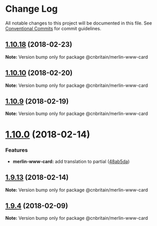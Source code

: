 # Change Log

All notable changes to this project will be documented in this file.
See [Conventional Commits](https://conventionalcommits.org) for commit guidelines.

<a name="1.10.18"></a>
## [1.10.18](https://github.com/cnduk/merlin-www-components/compare/@cnbritain/merlin-www-card@1.10.17...@cnbritain/merlin-www-card@1.10.18) (2018-02-23)




**Note:** Version bump only for package @cnbritain/merlin-www-card

<a name="1.10.10"></a>
## [1.10.10](https://github.com/cnduk/merlin-www-components/compare/@cnbritain/merlin-www-card@1.10.9...@cnbritain/merlin-www-card@1.10.10) (2018-02-20)




**Note:** Version bump only for package @cnbritain/merlin-www-card

<a name="1.10.9"></a>
## [1.10.9](https://github.com/cnduk/merlin-www-components/compare/@cnbritain/merlin-www-card@1.10.8...@cnbritain/merlin-www-card@1.10.9) (2018-02-19)




**Note:** Version bump only for package @cnbritain/merlin-www-card

<a name="1.10.0"></a>
# [1.10.0](https://github.com/cnduk/merlin-www-components/compare/@cnbritain/merlin-www-card@1.9.14...@cnbritain/merlin-www-card@1.10.0) (2018-02-14)


### Features

* **merlin-www-card:** add translation to partial ([48ab5da](https://github.com/cnduk/merlin-www-components/commit/48ab5da))




<a name="1.9.13"></a>
## [1.9.13](https://github.com/cnduk/merlin-www-components/compare/@cnbritain/merlin-www-card@1.9.12...@cnbritain/merlin-www-card@1.9.13) (2018-02-14)




**Note:** Version bump only for package @cnbritain/merlin-www-card

<a name="1.9.4"></a>
## [1.9.4](https://github.com/cnduk/merlin-www-components/compare/@cnbritain/merlin-www-card@1.9.3...@cnbritain/merlin-www-card@1.9.4) (2018-02-09)




**Note:** Version bump only for package @cnbritain/merlin-www-card
